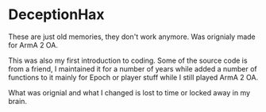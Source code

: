 # DeceptionHax

These are just old memories, they don't work anymore.
Was orignialy made for ArmA 2 OA.

This was also my first introduction to coding. Some of the source code is from a friend, I maintained it for a number of years while added a number of functions to it mainly for Epoch or player stuff while I still played ArmA 2 OA. 

What was orignial and what I changed is lost to time or locked away in my brain.
